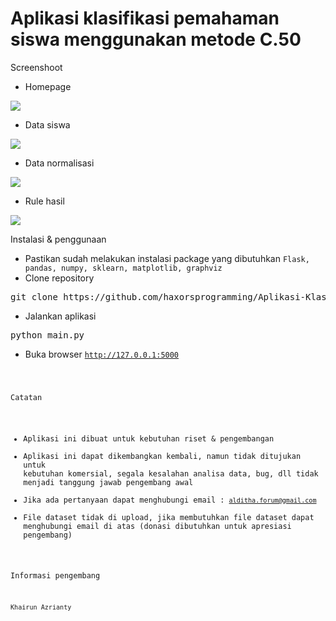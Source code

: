 # Aplikasi klasifikasi pemahaman siswa menggunakan metode C.50

Screenshoot 

- Homepage
<img src="https://s3.jagoanstorage.com/aditia-storage/ScienceProject/Aplikasi-Klasifikasi-Pemahaman-Siswa-C50/ss/homepage.png">

- Data siswa 
<img src="https://s3.jagoanstorage.com/aditia-storage/ScienceProject/Aplikasi-Klasifikasi-Pemahaman-Siswa-C50/ss/data_siswa.png">

- Data normalisasi 
<img src="https://s3.jagoanstorage.com/aditia-storage/ScienceProject/Aplikasi-Klasifikasi-Pemahaman-Siswa-C50/ss/normalisasi_data.png">

- Rule hasil 
<img src="https://s3.jagoanstorage.com/aditia-storage/ScienceProject/Aplikasi-Klasifikasi-Pemahaman-Siswa-C50/ss/prediksi.png">

Instalasi & penggunaan

- Pastikan sudah melakukan instalasi package yang dibutuhkan <code>Flask, pandas, numpy, sklearn, matplotlib, graphviz</code>
- Clone repository
<pre>git clone https://github.com/haxorsprogramming/Aplikasi-Klasifikasi-Pemahaman-Siswa-C50</pre>

- Jalankan aplikasi
<pre>python main.py</pre>

- Buka browser <code>http://127.0.0.1:5000</pre>

Catatan

- Aplikasi ini dibuat untuk kebutuhan riset & pengembangan
- Aplikasi ini dapat dikembangkan kembali, namun tidak ditujukan untuk kebutuhan komersial, segala kesalahan analisa data, bug, dll tidak menjadi tanggung jawab pengembang awal
- Jika ada pertanyaan dapat menghubungi email : <code>alditha.forum@gmail.com</code>
- File dataset tidak di upload, jika membutuhkan file dataset dapat menghubungi email di atas (donasi dibutuhkan untuk apresiasi pengembang)


Informasi pengembang

<code>Khairun Azrianty</code>
